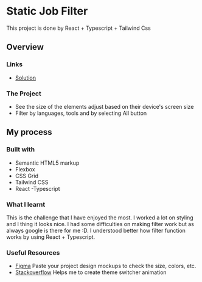 # Static Job Filter

This project is done by React + Typescript + Tailwind Css

## Overview

### Links
- [Solution](https://github.com/Elio1995/static-job-listings-master)

### The Project
- See the size of the elements adjust based on their device's screen size
- Filter by languages, tools and by selecting All button

## My process

### Built with
- Semantic HTML5 markup
- Flexbox
- CSS Grid
- Tailwind CSS
- React
-Typescript

### What I learnt
This is the challenge that I have enjoyed the most. I worked a lot on styling and I thing it looks nice. I had some difficulties on making filter work but as always google is there for me :D. I understood better how filter function works by using React + Typescript.

### Useful Resources
- [Figma](https://www.figma.com/) Paste your project design mockups to check the size, colors, etc.
- [Stackoverflow](https://stackoverflow.com/) Helps me to create theme switcher animation


